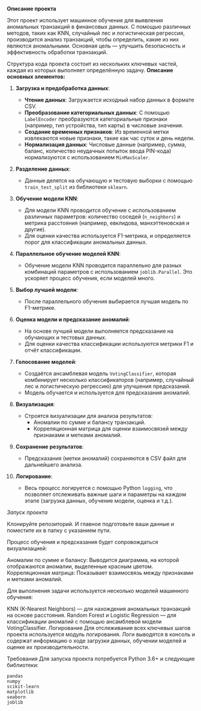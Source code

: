 **Описание проекта**

Этот проект использует машинное обучение для выявления аномальных транзакций в финансовых данных. С помощью различных методов, таких как KNN, случайный лес и логистическая регрессия, производится анализ транзакций, чтобы определить, какие из них являются аномальными. Основная цель — улучшить безопасность и эффективность обработки транзакций.

Структура кода проекта состоит из нескольких ключевых частей, каждая из которых выполняет определённую задачу. **Описание основных элементов:**

1. **Загрузка и предобработка данных**:
   - **Чтение данных**: Загружается исходный набор данных в формате CSV.
   - **Преобразование категориальных данных**: С помощью `LabelEncoder` преобразуются категориальные признаки (например, тип устройства, тип карты) в числовые значения.
   - **Создание временных признаков**: Из временной метки извлекаются новые признаки, такие как час суток и день недели.
   - **Нормализация данных**: Числовые данные (например, сумма, баланс, количество неудачных попыток ввода PIN-кода) нормализуются с использованием `MinMaxScaler`.

2. **Разделение данных**:
   - Данные делятся на обучающую и тестовую выборки с помощью `train_test_split` из библиотеки `sklearn`.

3. **Обучение модели KNN**:
   - Для модели KNN проводится обучение с использованием различных параметров: количество соседей (`n_neighbors`) и метрика расстояния (например, евклидова, манхэттеновская и другие).
   - Для оценки качества используется F1-метрика, и определяется порог для классификации аномальных данных.

4. **Параллельное обучение моделей KNN**:
   - Обучение модели KNN проводится параллельно для разных комбинаций параметров с использованием `joblib.Parallel`. Это ускоряет процесс обучения, если моделей много.

5. **Выбор лучшей модели**:
   - После параллельного обучения выбирается лучшая модель по F1-метрике.

6. **Оценка модели и предсказание аномалий**:
   - На основе лучшей модели выполняется предсказание на обучающих и тестовых данных.
   - Для оценки качества классификации используются метрики F1 и отчёт классификации.

7. **Голосование моделей**:
   - Создаётся ансамблевая модель `VotingClassifier`, которая комбинирует несколько классификаторов (например, случайный лес и логистическую регрессию) для улучшения предсказаний.
   - Модель обучается и используется для предсказания аномалий.

8. **Визуализация**:
   - Строятся визуализации для анализа результатов:
     - Аномалии по сумме и балансу транзакций.
     - Корреляционная матрица для оценки взаимосвязей между признаками и метками аномалий.

9. **Сохранение результатов**:
   - Предсказания (метки аномалий) сохраняются в CSV файл для дальнейшего анализа.

10. **Логирование**:
    - Весь процесс логируется с помощью Python `logging`, что позволяет отслеживать важные шаги и параметры на каждом этапе (загрузка данных, обучение модели, оценка и т.д.).


_Запуск проекта_

Клонируйте репозиторий. И главное подготовьте ваши данные и поместите их в папку с указанием пути.

Процесс обучения и предсказания будет сопровождаться визуализацией:

Аномалии по сумме и балансу: Выводится диаграмма, на которой отображаются аномалии, выделенные красным цветом.
Корреляционная матрица: Показывает взаимосвязь между признаками и метками аномалий.


Для выполнения задачи используется несколько моделей машинного обучения:

KNN (K-Nearest Neighbors) — для нахождения аномальных транзакций на основе расстояния.
Random Forest и Logistic Regression — для классификации аномалий с помощью ансамблевой модели VotingClassifier.
Логирование
Для отслеживания всех ключевых шагов проекта используется модуль логирования. Логи выводятся в консоль и содержат информацию о ходе загрузки данных, обучении моделей и оценке их производительности.

Требования
Для запуска проекта потребуется Python 3.6+ и следующие библиотеки:

    pandas
    numpy
    scikit-learn
    matplotlib
    seaborn
    joblib
    
